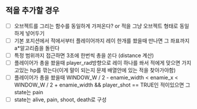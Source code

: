 ## 적을 추가할 경우

- [ ] 오브젝트를 그리는 함수를 동일하게 가져온다? or 적을 그냥 오브젝트 형태로 동일하게 넣어두기
- [ ] 기본 포지션에서 적에서부터 플레이어까지 레이 한개를 쐈을때 만나면 그 좌표까지 a*알고리즘을 돌린다
- [ ] 특정 범위까지 접근하면 3초에 한번씩 총을 쏜다 (distance 계산)
- [ ] 플레이어가 총을 쐈을때 player_rad방향으로 레이 하나를 쏴서 적에게 맞으면 가지고있는 hp를 깎는다(이게 말이 되는지 문제 배열안에 있는 적을 찾아가야함)
- [ ] 플레이어가 총을 쐈을때 WINDOW_W / 2 - enamie_width < enamie_x < WINDOW_W / 2 + enamie_width && player_shot == TRUE인 적이있으면 그 state는 pain
- [ ] state는 alive, pain, shoot, death로 구성
